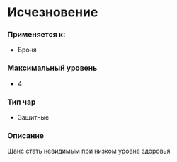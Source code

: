 # Исчезновение

### Применяется к:

* Броня

### Максимальный уровень&#x20;

* 4

### Тип чар

* Защитные

### Описание

Шанс стать невидимым при низком уровне здоровья
